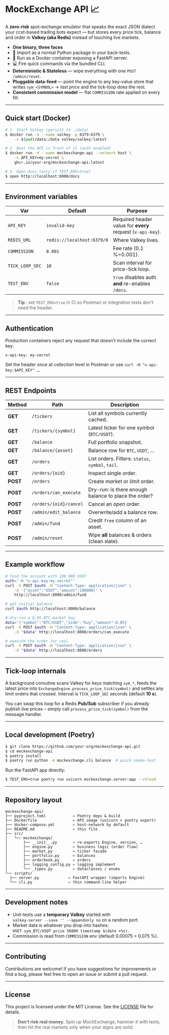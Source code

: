 # MockExchange API 📈

A **zero-risk** spot-exchange emulator that speaks the exact JSON dialect your ccxt-based trading bots expect — but stores every price tick, balance and order in **Valkey (aka Redis)** instead of touching live markets.

- **One binary, three faces**
- 🐍 Import as a normal Python package in your back-tests.
- 🐳 Run as a Docker container exposing a FastAPI server.
- 💻 Fire quick commands via the bundled CLI.
- **Deterministic & Stateless** — wipe everything with one `POST /admin/reset`.
- **Pluggable data-feed** — point the engine to any key-value store that writes `sym_<SYMBOL>` → *last price* and the tick-loop does the rest.
- **Consistent commission model** — flat `COMMISSION` rate applied on every fill.

---

## Quick start (Docker)

```bash
# 1  Start Valkey (persist to ./data)
$ docker run -d --name valkey -p 6379:6379 \
    -v $(pwd)/data:/data valkey/valkey:latest

# 2  Boot the API in front of it (auth enabled)
$ docker run -d --name mockexchange-api --network host \
    -e API_KEY=my-secret \
    ghcr.io/your-org/mockexchange-api:latest

# 3  Open docs (only if TEST_ENV=true)
$ open http://localhost:8000/docs
```

---

## Environment variables

| Var             | Default                    | Purpose                                                    |
| --------------- | -------------------------- | ---------------------------------------------------------- |
| `API_KEY`       | `invalid-key`              | Required header value for **every** request (`x-api-key`). |
| `REDIS_URL`     | `redis://localhost:6379/0` | Where Valkey lives.                                        |
| `COMMISSION`    | `0.001`                    | Fee rate (0.1 %=0.001).                                    |
| `TICK_LOOP_SEC` | `10`                       | Scan interval for price-tick loop.                         |
| `TEST_ENV`      | `false`                    | `true` disables auth **and** re-enables `/docs`.           |

> **Tip :** set `TEST_ENV=true` in CI so Postman or integration tests don’t need the header.

---

## Authentication

Production containers reject any request that doesn’t include the correct key:

```http
x-api-key: my-secret
```

Set the header once at *collection* level in Postman or use `curl -H "x-api-key:$API_KEY" …`.

---

## REST Endpoints

| Method   | Path                   | Description                                          |
| -------- | ---------------------- | ---------------------------------------------------- |
| **GET**  | `/tickers`             | List all symbols currently cached.                   |
| **GET**  | `/tickers/{symbol}`    | Latest ticker for one symbol (`BTC/USDT`).           |
| **GET**  | `/balance`             | Full portfolio snapshot.                             |
| **GET**  | `/balance/{asset}`     | Balance row for `BTC`, `USDT`, …                     |
| **GET**  | `/orders`              | List orders. Filters: `status`, `symbol`, `tail`.    |
| **GET**  | `/orders/{oid}`        | Inspect single order.                                |
| **POST** | `/orders`              | Create *market* or *limit* order.                    |
| **POST** | `/orders/can_execute`  | Dry-run: is there enough balance to place the order? |
| **POST** | `/orders/{oid}/cancel` | Cancel an *open* order.                              |
| **POST** | `/admin/edit_balance`  | Overwrite/add a balance row.                         |
| **POST** | `/admin/fund`          | Credit `free` column of an asset.                    |
| **POST** | `/admin/reset`         | Wipe **all** balances & orders (clean slate).        |

---

## Example workflow

```bash
# fund the account with 100 000 USDT
auth='-H "x-api-key:my-secret"'
curl -X POST $auth -H "Content-Type: application/json" \
    -d '{"asset":"USDT","amount":100000}' \
    http://localhost:8000/admin/fund

# get initial balance
curl $auth http://localhost:8000/balance

# dry-run a 0.05 BTC market buy
data='{"symbol":"BTC/USDT","side":"buy","amount":0.05}'
curl -X POST $auth -H "Content-Type: application/json" \
    -d "$data" http://localhost:8000/orders/can_execute

# execute the order for real
curl -X POST $auth -H "Content-Type: application/json" \
    -d "$data" http://localhost:8000/orders
```

---

## Tick-loop internals

A background coroutine scans Valkey for keys matching `sym_*`, feeds the latest price into `ExchangeEngine.process_price_tick(symbol)` and settles any limit orders that crossed. Interval is `TICK_LOOP_SEC` seconds (default **10 s**).

You can swap this loop for a Redis **Pub/Sub** subscriber if you already publish live prices – simply call `process_price_tick(symbol)` from the message handler.

---

## Local development (Poetry)

```bash
$ git clone https://github.com/your-org/mockexchange-api.git
$ cd mockexchange-api
$ poetry install
$ poetry run python -m mockexchange.cli balance  # quick smoke-test
```

Run the FastAPI app directly:

```bash
$ TEST_ENV=true poetry run uvicorn mockexchange.server:app --reload
```

---

## Repository layout

```text
mockexchange-api/
├── pyproject.toml            ← Poetry deps & build
├── Dockerfile                ← API image (uvicorn + poetry export)
├── docker-compose.yml        ← host-network by default
├── README.md                 ← this file
├── src/
│   └── mockexchange/
│       ├── __init__.py       ← re-exports Engine, version, …
│       ├── engine.py         ← business logic (order flow)
│       ├── market.py         ← ticker facade
│       ├── portfolio.py      ← balances
│       ├── orderbook.py      ← orders
│       ├── logging_config.py ← logging implement
│       └── _types.py         ← dataclasses / enums
└── scripts/
  ├── server.py             ← FastAPI wrapper (imports Engine)
  └── cli.py                ← thin command-line helper
```

---

##  Development notes
* Unit-tests use a **temporary Valkey** started with  
`valkey-server --save '' --appendonly no` on a random port.
* Market data is whatever you drop into hashes:  
`HSET sym_BTC/USDT price 56000 timestamp $(date +%s)`.
* Commission is read from `COMMISSION` env (default 0.00075 = 0.075 %).

---

## Contributing
Contributions are welcome! If you have suggestions for improvements or find a bug, please feel free to open an issue or submit a pull request.

---

##  License
This project is licensed under the MIT License. See the [LICENSE](LICENSE) file for details.

> **Don’t risk real money.** Spin up MockExchange, hammer it with tests, then hit the real markets only when your algos are solid.
